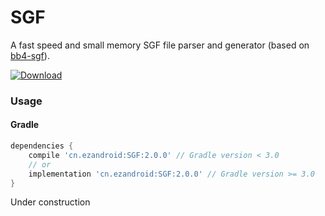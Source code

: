 # SGF

A fast speed and small memory SGF file parser and generator (based on [bb4-sgf](https://github.com/bb4/bb4-sgf)).

[ ![Download](https://api.bintray.com/packages/uestccokey/maven/SGF/images/download.svg) ](https://bintray.com/uestccokey/maven/SGF/_latestVersion)

### Usage

#### Gradle
``` gradle
dependencies {
    compile 'cn.ezandroid:SGF:2.0.0' // Gradle version < 3.0
    // or
    implementation 'cn.ezandroid:SGF:2.0.0' // Gradle version >= 3.0
}
```

Under construction

